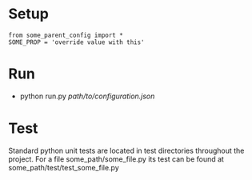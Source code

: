 
# Setup



``` 
from some_parent_config import * 
SOME_PROP = 'override value with this'
```

# Run

- python run.py *path/to/configuration.json*

# Test

Standard python unit tests are located in test directories throughout the project. 
For a file some_path/some_file.py its test can be found at
some_path/test/test_some_file.py
